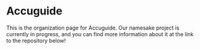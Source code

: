 # Accuguide

This is the organization page for Accuguide. Our namesake project is currently in progress, and you can find more information about it at the link to the repository below!
